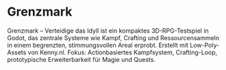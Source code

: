 # Grenzmark
 Grenzmark – Verteidige das Idyll ist ein kompaktes 3D-RPG-Testspiel in Godot, das zentrale Systeme wie Kampf, Crafting und Ressourcensammeln in einem begrenzten, stimmungsvollen Areal erprobt. Erstellt mit Low-Poly-Assets von Kenny.nl.  Fokus: Actionbasiertes Kampfsystem, Crafting-Loop, prototypische Erweiterbarkeit für Magie und Quests.
